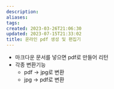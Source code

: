 ```yaml
---
description:
aliases: 
tags: 
created: 2023-03-26T21:06:30
updated: 2023-07-15T21:33:02
title: 온라인 pdf 생성 및 편집기
---
```

- 마크다운 문서를 넣으면 pdf로 만들어 리턴
- 각종 변환기능
	- pdf -> jpg로 변환
	- jpg -> pdf로 변환
